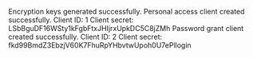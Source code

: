 Encryption keys generated successfully.
Personal access client created successfully.
Client ID: 1
Client secret: LSbBguDF16WSty1kFgbFtxJHIjrxUpkDC5C8jZMh
Password grant client created successfully.
Client ID: 2
Client secret: fkd99BmdZ3EbzjV60K7FhuRpYHbvtwUpoh0U7ePllogin